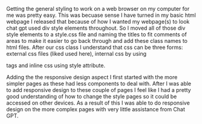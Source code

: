 Getting the general styling to work on a web browser on my computer for me was pretty easy. This was becuase sense I have turned in my basic html webpage I released that because of how I wanted my webpage(s) to look chat gpt used div style elements throughout. So I moved all of those div style elements to a style.css file and naming the titles to fit comments of areas to make it easier to go back through and add these class names to html files. After our css class I understand that css can be three forms: external css files (liked used here), internal css by using <div style> tags and inline css using style attribute. 

Adding the the responsive design aspect I first started with the more simpler pages as these had less components to deal with. After I was able to add responsive design to these couple of pages I feel like I had a pretty good understanding of how to change the style pages so it could be accessed on other devices. As a result of this I was able to do responsive design on the more complex pages with very little assistance from Chat GPT. 